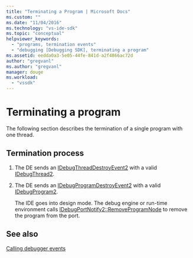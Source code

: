 ```yaml
---
title: "Terminating a Program | Microsoft Docs"
ms.custom: ""
ms.date: "11/04/2016"
ms.technology: "vs-ide-sdk"
ms.topic: "conceptual"
helpviewer_keywords: 
  - "programs, termination events"
  - "debugging [Debugging SDK], terminating a program"
ms.assetid: eedda0a3-5e05-44fe-841d-a2f4866ac72d
author: "gregvanl"
ms.author: "gregvanl"
manager: douge
ms.workload: 
  - "vssdk"
---
```

# Terminating a program
The following section describes the termination of a single program with one thread.  
  
## Termination process  
  
1. The DE sends an [IDebugThreadDestroyEvent2](../../extensibility/debugger/reference/idebugthreaddestroyevent2.md) with a valid [IDebugThread2](../../extensibility/debugger/reference/idebugthread2.md).  
  
2. The DE sends an [IDebugProgramDestroyEvent2](../../extensibility/debugger/reference/idebugprogramdestroyevent2.md) with a valid [IDebugProgram2](../../extensibility/debugger/reference/idebugprogram2.md).  
  
   The IDE goes into design mode. The debug engine or run-time environment calls [IDebugPortNotify2::RemoveProgramNode](../../extensibility/debugger/reference/idebugportnotify2-removeprogramnode.md) to remove the program from the port.  
  
## See also  
 [Calling debugger events](../../extensibility/debugger/calling-debugger-events.md)